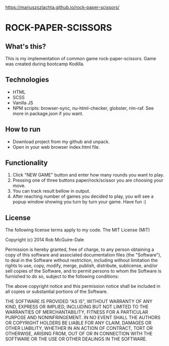 https://mariuszszlachta.github.io/rock-paper-scissors/

# ROCK-PAPER-SCISSORS

## What's this?

This is my implementation of common game rock-paper-scissors. Game was created during bootcamp Kodilla. 

## Technologies

- HTML
- SCSS
- Vanilla JS
- NPM scripts: browser-sync, nu-html-checker, globster, rim-raf. See more in package.json if you want.

## How to run

- Download project from my github and unpack.
- Open in your web browser index.html file.


## Functionality

1. Click "NEW GAME" button and enter how many rounds you want to play.
2. Pressing one of three buttons paper/rock/scissor you are choosing your move.
3. You can track result bellow in output.
4. After reaching number of games you decided to play, you will see a popup window showing you turn by turn your game. Have fun :)

## License

The following license terms apply to my code.
The MIT License (MIT)

Copyright (c) 2014 Rob McGuire-Dale

Permission is hereby granted, free of charge, to any person obtaining a copy of this software and associated documentation files (the "Software"), to deal in the Software without restriction, including without limitation the rights to use, copy, modify, merge, publish, distribute, sublicense, and/or sell copies of the Software, and to permit persons to whom the Software is furnished to do so, subject to the following conditions:

The above copyright notice and this permission notice shall be included in all copies or substantial portions of the Software.

THE SOFTWARE IS PROVIDED "AS IS", WITHOUT WARRANTY OF ANY KIND, EXPRESS OR IMPLIED, INCLUDING BUT NOT LIMITED TO THE WARRANTIES OF MERCHANTABILITY, FITNESS FOR A PARTICULAR PURPOSE AND NONINFRINGEMENT. IN NO EVENT SHALL THE AUTHORS OR COPYRIGHT HOLDERS BE LIABLE FOR ANY CLAIM, DAMAGES OR OTHER LIABILITY, WHETHER IN AN ACTION OF CONTRACT, TORT OR OTHERWISE, ARISING FROM, OUT OF OR IN CONNECTION WITH THE SOFTWARE OR THE USE OR OTHER DEALINGS IN THE SOFTWARE.

